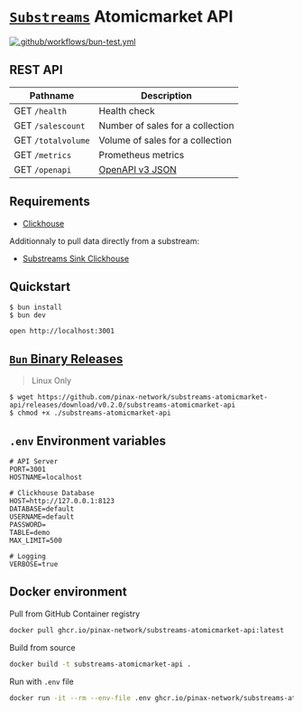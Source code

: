 # [`Substreams`](https://substreams.streamingfast.io/) Atomicmarket API
[![.github/workflows/bun-test.yml](https://github.com/pinax-network/substreams-atomicmarket-api/actions/workflows/bun-test.yml/badge.svg)](https://github.com/pinax-network/substreams-atomicmarket-api/actions/workflows/bun-test.yml)

## REST API

| Pathname                                  | Description           |
|-------------------------------------------|-----------------------|
| GET `/health`                             | Health check
| GET `/salescount`        | Number of sales for a collection
| GET `/totalvolume`       | Volume of sales  for a collection
| GET `/metrics`                            | Prometheus metrics
| GET `/openapi`                            | [OpenAPI v3 JSON](https://spec.openapis.org/oas/v3.0.0)

## Requirements

- [Clickhouse](https://clickhouse.com/)

Additionnaly to pull data directly from a substream:
- [Substreams Sink Clickhouse](https://github.com/pinax-network/substreams-sink-clickhouse/)

## Quickstart
```console
$ bun install
$ bun dev
```
```
open http://localhost:3001
```
## [`Bun` Binary Releases](https://github.com/pinax-network/substreams-sink-websockets/releases)

> Linux Only

```console
$ wget https://github.com/pinax-network/substreams-atomicmarket-api/releases/download/v0.2.0/substreams-atomicmarket-api
$ chmod +x ./substreams-atomicmarket-api
```

## `.env` Environment variables

```env
# API Server
PORT=3001
HOSTNAME=localhost

# Clickhouse Database
HOST=http://127.0.0.1:8123
DATABASE=default
USERNAME=default
PASSWORD=
TABLE=demo
MAX_LIMIT=500

# Logging
VERBOSE=true
```
## Docker environment

Pull from GitHub Container registry
```bash
docker pull ghcr.io/pinax-network/substreams-atomicmarket-api:latest
```

Build from source
```bash
docker build -t substreams-atomicmarket-api .
```

Run with `.env` file
```bash
docker run -it --rm --env-file .env ghcr.io/pinax-network/substreams-atomicmarket-api
```
